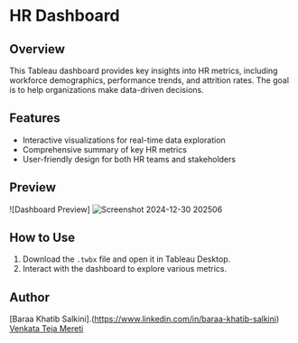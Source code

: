 # HR Dashboard

## Overview
This Tableau dashboard provides key insights into HR metrics, including workforce demographics, performance trends, and attrition rates. The goal is to help organizations make data-driven decisions.

## Features
- Interactive visualizations for real-time data exploration
- Comprehensive summary of key HR metrics
- User-friendly design for both HR teams and stakeholders

## Preview
![Dashboard Preview]
![Screenshot 2024-12-30 202506](https://github.com/user-attachments/assets/96afaf3b-6513-4375-8cd5-5ee55094795c)

## How to Use
1. Download the `.twbx` file and open it in Tableau Desktop.
2. Interact with the dashboard to explore various metrics.

## Author
[Baraa Khatib Salkini].(https://www.linkedin.com/in/baraa-khatib-salkini)
[Venkata Teja Mereti](https://linkedin.com/in/your-profile)

